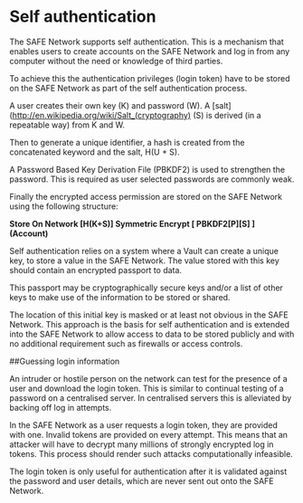 # Self authentication

The SAFE Network supports self authentication. This is a mechanism that enables users to create accounts on the SAFE Network and log in from any computer without the need or knowledge of third parties.

To achieve this the authentication privileges (login token) have to be stored on the SAFE Network as part of the self authentication process.

A user creates their own key (K) and password (W). A [salt](http://en.wikipedia.org/wiki/Salt_(cryptography) (S) is derived (in a repeatable way) from K and W.

Then to generate a unique identifier, a hash is created from the concatenated keyword and the salt, H(U + S).

A Password Based Key Derivation File (PBKDF2) is used to strengthen the password. This is required as user selected passwords are commonly weak.

Finally the encrypted access permission are stored on the SAFE Network using the following structure:

**Store On Network [H(K+S)] Symmetric Encrypt [ PBKDF2[P][S] ] (Account)**

Self authentication relies on a system where a Vault can create a unique key, to store a value in the SAFE Network. The value stored with this key should contain an encrypted passport to data.

This passport may be cryptographically secure keys and/or a list of other keys to make use of the information to be stored or shared.

The location of this initial key is masked or at least not obvious in the SAFE Network. This approach is the basis for self authentication and is extended into the SAFE Network to allow access to data to be stored publicly and with no additional requirement such as firewalls or access controls.

##Guessing login information

An intruder or hostile person on the network can test for the presence of a user and download the login token. This is similar to continual testing of a password on a centralised server. In centralised servers this is alleviated by backing off log in attempts.

In the SAFE Network as a user requests a login token, they are provided with one. Invalid tokens are provided on every attempt. This means that an attacker will have to decrypt many millions of strongly encrypted log in tokens. This process should render such attacks computationally infeasible.

The login token is only useful for authentication after it is validated against the password and user details, which are never sent out onto the SAFE Network.

